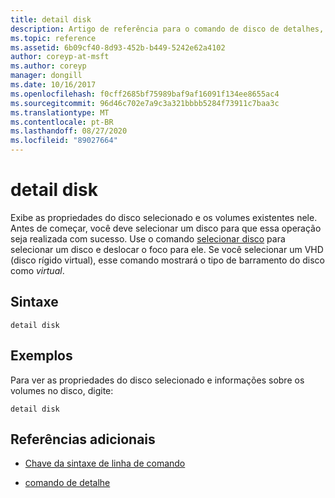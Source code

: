 ```yaml
---
title: detail disk
description: Artigo de referência para o comando de disco de detalhes, que exibe as propriedades do disco selecionado e os volumes nesse disco.
ms.topic: reference
ms.assetid: 6b09cf40-8d93-452b-b449-5242e62a4102
author: coreyp-at-msft
ms.author: coreyp
manager: dongill
ms.date: 10/16/2017
ms.openlocfilehash: f0cff2685bf75989baf9af16091f134ee8655ac4
ms.sourcegitcommit: 96d46c702e7a9c3a321bbbb5284f73911c7baa3c
ms.translationtype: MT
ms.contentlocale: pt-BR
ms.lasthandoff: 08/27/2020
ms.locfileid: "89027664"
---
```

# <a name="detail-disk"></a>detail disk

Exibe as propriedades do disco selecionado e os volumes existentes nele. Antes de começar, você deve selecionar um disco para que essa operação seja realizada com sucesso. Use o comando [selecionar disco](select-disk.md) para selecionar um disco e deslocar o foco para ele. Se você selecionar um VHD (disco rígido virtual), esse comando mostrará o tipo de barramento do disco como *virtual*.

## <a name="syntax"></a>Sintaxe

```
detail disk
```

## <a name="examples"></a>Exemplos

Para ver as propriedades do disco selecionado e informações sobre os volumes no disco, digite:

```
detail disk
```

## <a name="additional-references"></a>Referências adicionais

- [Chave da sintaxe de linha de comando](command-line-syntax-key.md)

- [comando de detalhe](detail.md)
